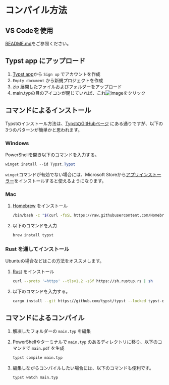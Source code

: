 # コンパイル方法

## VS Codeを使用

[README.md](../README.md)をご参照ください。

## Typst app にアップロード

1. [Typst app](https://typst.app/)から `Sign up` でアカウントを作成
2. `Empty document` から新規プロジェクトを作成
3. zip 展開したファイルおよびフォルダーをアップロード
4. main.typの目のアイコンが閉じていれば、これ![image](https://github.com/user-attachments/assets/bf5dc1c8-78c4-4bb9-9d78-b8ea93271236)をクリック

## コマンドによるインストール

Typstのインストール方法は、[TypstのGitHubページ](https://github.com/typst/typst) にある通りですが、以下の3つのパターンが簡単かと思われます。

### Windows

PowerShellを開き以下のコマンドを入力する。

```powershell
winget install --id Typst.Typst
```

`winget`コマンドが有効でない場合には、Microsoft Storeから[アプリインストーラー](https://apps.microsoft.com/detail/9nblggh4nns1)をインストールすると使えるようになります。

### Mac

1. [Homebrew](https://brew.sh/ja/) をインストール

   ```sh
   /bin/bash -c "$(curl -fsSL https://raw.githubusercontent.com/Homebrew/install/HEAD/install.sh)"
   ```

2. 以下のコマンドを入力

   ```sh
   brew install typst
   ```

### Rust を通してインストール

Ubuntuの場合などはこの方法をオススメします。

1. [Rust](https://www.rust-lang.org/ja/tools/install) をインストール

   ```sh
   curl --proto '=https' --tlsv1.2 -sSf https://sh.rustup.rs | sh
   ```

2. 以下のコマンドを入力する。

   ```sh
   cargo install --git https://github.com/typst/typst --locked typst-cli
   ```

## コマンドによるコンパイル

1. 解凍したフォルダーの `main.typ` を編集
2. PowerShellやターミナルで `main.typ` のあるディレクトリに移り、以下のコマンドで `main.pdf` を生成

   ```sh
   typst compile main.typ
   ```

3. 編集しながらコンパイルしたい場合には、以下のコマンドも便利です。

   ```sh
   typst watch main.typ
   ```
